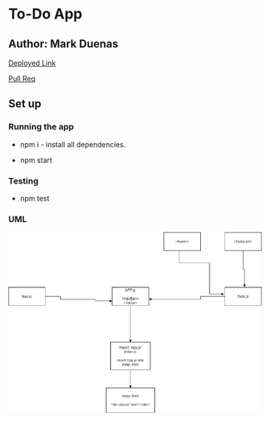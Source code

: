 # To-Do App

## Author: Mark Duenas

[Deployed Link](https://nervous-dijkstra-c75e51.netlify.app/)

[Pull Req](https://github.com/MarkDuenas/to-do/pull/1)

## Set up

### Running the app

- npm i - install all dependencies.

- npm start

### Testing

- npm test

### UML

![UML](./todo.png)
